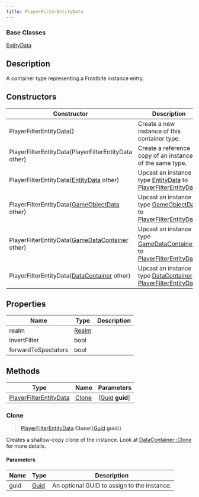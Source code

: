 ```yaml
---
title: PlayerFilterEntityData
---
```

### Base Classes

[EntityData](EntityData)

## Description

A container type representing a Frostbite instance entry.

## Constructors

| Constructor                                                                       | Description                                                                                                                         |
| --------------------------------------------------------------------------------- | ----------------------------------------------------------------------------------------------------------------------------------- |
| PlayerFilterEntityData()                                                          | Create a new instance of this container type.                                                                                       |
| PlayerFilterEntityData(PlayerFilterEntityData other)                              | Create a reference copy of an instance of the same type.                                                                            |
| PlayerFilterEntityData([EntityData](EntityData) other)                            | Upcast an instance of type [EntityData](EntityData) to [PlayerFilterEntityData](PlayerFilterEntityData).                            |
| PlayerFilterEntityData([GameObjectData](GameObjectData) other)                    | Upcast an instance of type [GameObjectData](GameObjectData) to [PlayerFilterEntityData](PlayerFilterEntityData).                    |
| PlayerFilterEntityData([GameDataContainer](GameDataContainer) other)              | Upcast an instance of type [GameDataContainer](GameDataContainer) to [PlayerFilterEntityData](PlayerFilterEntityData).              |
| PlayerFilterEntityData([DataContainer](/vext/ref/shared/class/datacontainer) other) | Upcast an instance of type [DataContainer](/vext/ref/shared/class/datacontainer) to [PlayerFilterEntityData](PlayerFilterEntityData). |

## Properties

| Name                | Type           | Description |
| ------------------- | -------------- | ----------- |
| realm               | [Realm](Realm) |             |
| invertFilter        | bool           |             |
| forwardToSpectators | bool           |             |

## Methods

| Type                                             | Name            | Parameters                                     |
| ------------------------------------------------ | --------------- | ---------------------------------------------- |
| [PlayerFilterEntityData](PlayerFilterEntityData) | [Clone](#clone) | \[[Guid](/vext/ref/shared/class/guid) **guid**\] |

### Clone

> [PlayerFilterEntityData](PlayerFilterEntityData) **Clone**(\[[Guid](/vext/ref/shared/class/guid) **guid**\])

Creates a shallow-copy clone of the instance. Look at [DataContainer::Clone](/vext/ref/shared/class/datacontainer#clone) for more details.

#### Parameters

| Name | Type         | Description                                 |
| ---- | ------------ | ------------------------------------------- |
| guid | [Guid](Guid) | An optional GUID to assign to the instance. |
